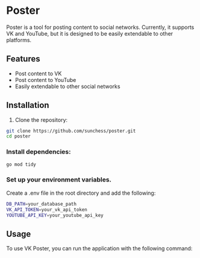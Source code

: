 # Poster

Poster is a tool for posting content to social networks. Currently, it supports VK and YouTube, but it is designed to be easily extendable to other platforms.

## Features

- Post content to VK
- Post content to YouTube
- Easily extendable to other social networks

## Installation

1. Clone the repository:

```sh
git clone https://github.com/sunchess/poster.git
cd poster
```

### Install dependencies:

```sh
go mod tidy
```

### Set up your environment variables.
 Create a .env file in the root directory and add the following:

```sh
DB_PATH=your_database_path
VK_API_TOKEN=your_vk_api_token
YOUTUBE_API_KEY=your_youtube_api_key
```
## Usage

To use VK Poster, you can run the application with the following command:
